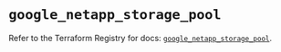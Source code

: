 # `google_netapp_storage_pool`

Refer to the Terraform Registry for docs: [`google_netapp_storage_pool`](https://registry.terraform.io/providers/hashicorp/google/6.23.0/docs/resources/netapp_storage_pool).
